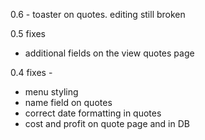 0.6 - toaster on quotes. editing still broken

0.5 fixes
- additional fields on the view quotes page

0.4 fixes - 
- menu styling
- name field on quotes
- correct date formatting in quotes
- cost and profit on quote page and in DB 
 